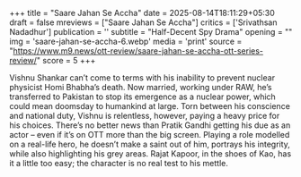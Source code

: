 +++
title = "Saare Jahan Se Accha"
date = 2025-08-14T18:11:29+05:30
draft = false
mreviews = ["Saare Jahan Se Accha"]
critics = ['Srivathsan Nadadhur']
publication = ''
subtitle = "Half-Decent Spy Drama"
opening = ""
img = 'saare-jahan-se-accha-6.webp'
media = 'print'
source = "https://www.m9.news/ott-review/saare-jahan-se-accha-ott-series-review/"
score = 5
+++

Vishnu Shankar can’t come to terms with his inability to prevent nuclear physicist Homi Bhabha’s death. Now married, working under RAW, he’s transferred to Pakistan to stop its emergence as a nuclear power, which could mean doomsday to humankind at large. Torn between his conscience and national duty, Vishnu is relentless, however, paying a heavy price for his choices. There’s no better news than Pratik Gandhi getting his due as an actor – even if it’s on OTT more than the big screen. Playing a role modelled on a real-life hero, he doesn’t make a saint out of him, portrays his integrity, while also highlighting his grey areas. Rajat Kapoor, in the shoes of Kao, has it a little too easy; the character is no real test to his mettle.
